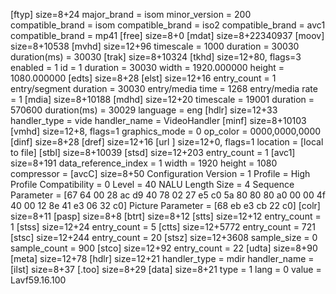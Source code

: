 [ftyp] size=8+24
  major_brand = isom
  minor_version = 200
  compatible_brand = isom
  compatible_brand = iso2
  compatible_brand = avc1
  compatible_brand = mp41
[free] size=8+0
[mdat] size=8+22340937
[moov] size=8+10538
  [mvhd] size=12+96
    timescale = 1000
    duration = 30030
    duration(ms) = 30030
  [trak] size=8+10324
    [tkhd] size=12+80, flags=3
      enabled = 1
      id = 1
      duration = 30030
      width = 1920.000000
      height = 1080.000000
    [edts] size=8+28
      [elst] size=12+16
        entry_count = 1
        entry/segment duration = 30030
        entry/media time = 1268
        entry/media rate = 1
    [mdia] size=8+10188
      [mdhd] size=12+20
        timescale = 19001
        duration = 570600
        duration(ms) = 30029
        language = eng
      [hdlr] size=12+33
        handler_type = vide
        handler_name = VideoHandler
      [minf] size=8+10103
        [vmhd] size=12+8, flags=1
          graphics_mode = 0
          op_color = 0000,0000,0000
        [dinf] size=8+28
          [dref] size=12+16
            [url ] size=12+0, flags=1
              location = [local to file]
        [stbl] size=8+10039
          [stsd] size=12+203
            entry_count = 1
            [avc1] size=8+191
              data_reference_index = 1
              width = 1920
              height = 1080
              compressor = 
              [avcC] size=8+50
                Configuration Version = 1
                Profile = High
                Profile Compatibility = 0
                Level = 40
                NALU Length Size = 4
                Sequence Parameter = [67 64 00 28 ac d9 40 78 02 27 e5 c0 5a 80 80 80 a0 00 00 4f 40 00 12 8e 41 e3 06 32 c0]
                Picture Parameter = [68 eb e3 cb 22 c0]
              [colr] size=8+11
              [pasp] size=8+8
              [btrt] size=8+12
          [stts] size=12+12
            entry_count = 1
          [stss] size=12+24
            entry_count = 5
          [ctts] size=12+5772
            entry_count = 721
          [stsc] size=12+244
            entry_count = 20
          [stsz] size=12+3608
            sample_size = 0
            sample_count = 900
          [stco] size=12+92
            entry_count = 22
  [udta] size=8+90
    [meta] size=12+78
      [hdlr] size=12+21
        handler_type = mdir
        handler_name = 
      [ilst] size=8+37
        [.too] size=8+29
          [data] size=8+21
            type = 1
            lang = 0
            value = Lavf59.16.100
